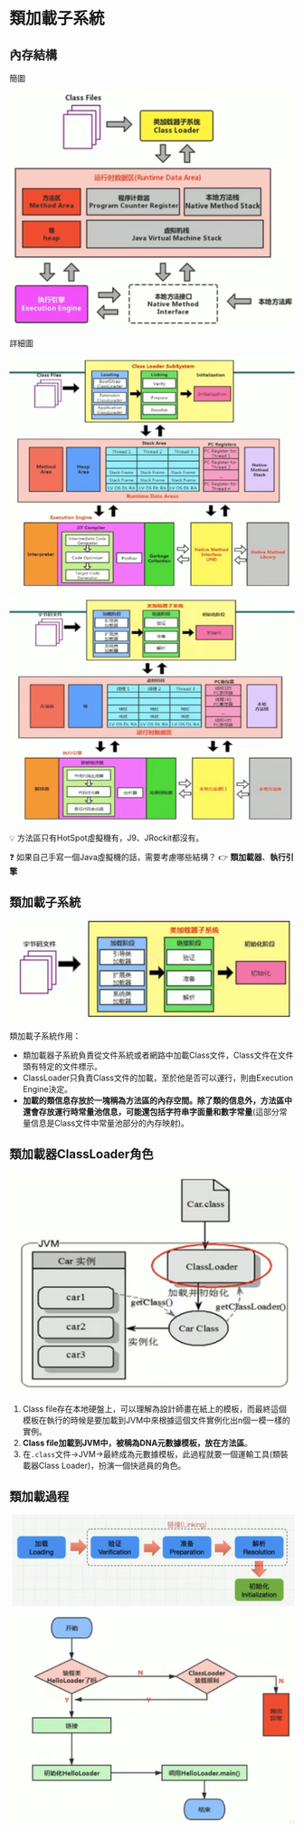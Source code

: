 # 類加載子系統

內存結構
--------

簡圖

![image.png](./assets/1710584870989-image.png)

詳細圖

![image.png](./assets/1710584991126-image.png)

![image.png](./assets/1710585250700-image.png)

💡 方法區只有HotSpot虛擬機有，J9、JRockit都沒有。

❓ 如果自己手寫一個Java虛擬機的話，需要考慮哪些結構？ 👉 **類加載器**、**執行引擎**



類加載子系統
------------

![image.png](./assets/1710585495324-image.png)

類加載子系統作用：

* 類加載器子系統負責從文件系統或者網路中加載Class文件，Class文件在文件頭有特定的文件標示。
* ClassLoader只負責Class文件的加載，至於他是否可以運行，則由Execution Engine決定。
* **加載的類信息存放於一塊稱為方法區的內存空間。除了類的信息外，方法區中還會存放運行時常量池信息，可能還包括字符串字面量和數字常量**(這部分常量信息是Class文件中常量池部分的內存映射)。

類加載器ClassLoader角色
-----------------------

![image.png](./assets/1710585941745-image.png)

1. Class file存在本地硬盤上，可以理解為設計師畫在紙上的模板，而最終這個模板在執行的時候是要加載到JVM中來根據這個文件實例化出n個一模一樣的實例。
2. **Class file加載到JVM中，被稱為DNA元數據模板，放在方法區**。
3. 在`.class`文件->JVM->最終成為元數據模板，此過程就要一個運輸工具(類裝載器Class Loader)，扮演一個快遞員的角色。

類加載過程
----------

![image.png](./assets/1710586158586-image.png)

![image.png](./assets/1710586174058-image.png)



